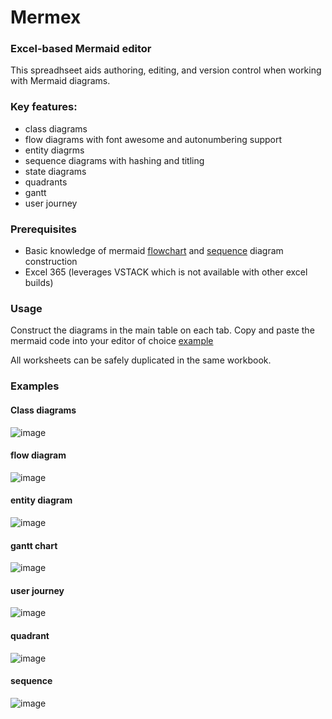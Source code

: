 # Mermex
### Excel-based Mermaid editor

This spreadhseet aids authoring, editing, and version control when working with Mermaid diagrams.

### Key features:
- class diagrams
- flow diagrams with font awesome and autonumbering support
- entity diagrms 
- sequence diagrams with hashing and titling
- state diagrams
- quadrants
- gantt
- user journey

### Prerequisites
- Basic knowledge of mermaid [flowchart]([url](https://mermaid.js.org/syntax/flowchart.html)) and [sequence]([url](https://mermaid.js.org/syntax/sequenceDiagram.html)) diagram construction
- Excel 365 (leverages VSTACK which is not available with other excel builds)

### Usage
Construct the diagrams in the main table on each tab.  Copy and paste the mermaid code into your editor of choice [example](https://mermaid.live/edit#pako:eNpVUTtPwzAQ_iuWJ5DShiaQthmQaFq6FIGAiaTDNbZji_ghx6Gqkvx3nJaBejp_j7vTdx0uNaE4xazWx5KDdWj3Xijk31OecSsaJ6HZo8nksd9Sh6RW9NSj1c1Wo4ZrY4Sqbi_61ShCWbcbZRQ5LtT3cKGys_9V0R6t8x0Yp83-P_N51D3a5OKN-_bXDLfUu55zBimDSQkWZWD3OMCSWgmC-NW70VBgx6mkBU59SSiDtnYFLtTgpdA6_XFSJU6dbWmAW0PA0bWAyoK8BjdEOG2xn1U3Hqw1EOq_HXYnM8ZU-UB8x1IrJqoRb23tYe6cadIwHOlpJRxvD9NSy7ARZMyU_yyTMImSBUQxTeYxPMQxKQ-z5YJF9zNG5nezCPAwBJie579cbnI-TYANqC-t5d9Swy-DyY2J)

All worksheets can be safely duplicated in the same workbook.

### Examples
#### Class diagrams
![image](https://github.com/pgaljan/mermex/assets/11296072/09b9f468-ab30-4f0c-9096-e571a47e53da)

#### flow diagram
![image](https://github.com/pgaljan/mermex/assets/11296072/117e2e9d-0d6f-43c5-8b13-b2b3a65703ab)

#### entity diagram
![image](https://github.com/pgaljan/mermex/assets/11296072/fcb9a450-a23a-43ae-878d-07b681dcd2d4)

#### gantt chart
![image](https://github.com/pgaljan/mermex/assets/11296072/36289a37-9c06-4494-bcbc-08b8cc9ca82a)

#### user journey
![image](https://github.com/pgaljan/mermex/assets/11296072/219de321-b5a8-48f9-9c13-b6a7165790da)

#### quadrant
![image](https://github.com/pgaljan/mermex/assets/11296072/61a8e05a-42cd-4134-99ad-62199ef9bd88)

#### sequence
![image](https://github.com/pgaljan/mermex/assets/11296072/ceab4775-5615-4b1a-a263-1a0399dfac84)


